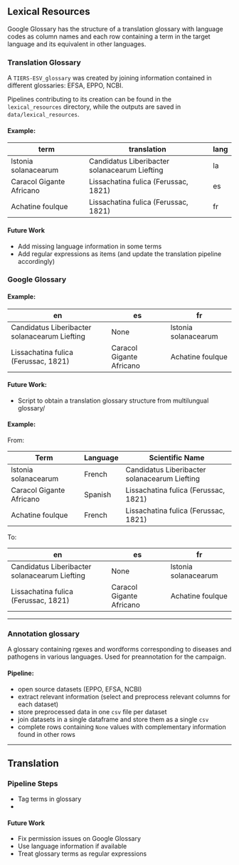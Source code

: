 ## Lexical Resources
Google Glossary has the structure of a translation glossary with language codes as column names and each row containing a term in the target language and its equivalent in other languages.

### Translation Glossary
 A `TIERS-ESV_glossary` was created by joining information contained in different glossaries: EFSA, EPPO, NCBI.

Pipelines contributing to its creation can be found in the `lexical_resources` directory, while the outputs are saved in `data/lexical_resources`.


#### Example:
| term | translation | lang |
| ----------- | ----------- | ----------- |
| lstonia solanacearum | Candidatus Liberibacter solanacearum Liefting | la |
| Caracol Gigante Africano | Lissachatina fulica (Ferussac, 1821) | es |
| Achatine foulque | Lissachatina fulica (Ferussac, 1821) | fr |

#### Future Work
  - Add missing language information in some terms 
  - Add regular expressions as items (and update the translation pipeline accordingly)

### Google Glossary

#### Example:
| en | es | fr |
| ----------- | ----------- | ----------- |
| Candidatus Liberibacter solanacearum Liefting | None | lstonia solanacearum |
| Lissachatina fulica (Ferussac, 1821) | Caracol Gigante Africano | Achatine foulque |

#### Future Work: 
- Script to obtain a translation glossary structure from multilungual glossary/

#### Example:

  From:

  | Term | Language | Scientific Name |
  | ----------- | ----------- | ----------- |
  | lstonia solanacearum | French | Candidatus Liberibacter solanacearum Liefting |
  | Caracol Gigante Africano | Spanish | Lissachatina fulica (Ferussac, 1821) |
  | Achatine foulque  | French | Lissachatina fulica (Ferussac, 1821) |

  To:

  | en | es | fr |
  | ----------- | ----------- | ----------- |
  | Candidatus Liberibacter solanacearum Liefting | None | lstonia solanacearum |
  | Lissachatina fulica (Ferussac, 1821) | Caracol Gigante Africano | Achatine foulque |
  
___

### Annotation glossary
A glossary containing rgexes and wordforms corresponding to diseases and pathogens in various languages. Used for preannotation for the campaign.

#### Pipeline:
- open source datasets (EPPO, EFSA, NCBI)
- extract relevant information (select and preprocess relevant columns for each dataset)
- store preprocessed data in one `csv` file per dataset
- join datasets in a single dataframe and store them as a single `csv`
- complete rows containing `None` values with complementary information found in other rows

___

## Translation
### Pipeline Steps
- Tag terms in glossary
-

#### Future Work
- Fix permission issues on Google Glossary
- Use language information if available 
- Treat glossary terms as regular expressions
